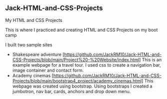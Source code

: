 ## Jack-HTML-and-CSS-Projects
My HTML and CSS Projects

This is where I practiced and creating HTML and CSS Projects on my boot camp

I built two sample sites
  
  * Shakespeare adventure [https://github.com/JackRM10/Jack-HTML-and-CSS-Projects/blob/main/Project%20-%20Website/index.html]
      This is an example webpage for a travel tour. I used css to create a navigation bar, image container and contact form. 
  * Academy cinemas [https://github.com/JackRM10/Jack-HTML-and-CSS-Projects/blob/main/bootstrap4_project/academy_cinemas.html]
      This webpage was created using bootstrap. Using bootstraps I created a jumbotron, nav bar, cards, anchors and drop down menu.

